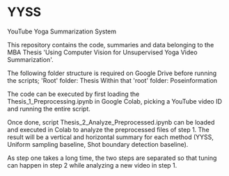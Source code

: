 # YYSS
YouTube Yoga Summarization System

This repository contains the code, summaries and data belonging to the MBA Thesis 'Using Computer Vision for Unsupervised
Yoga Video Summarization'. 

The following folder structure is required on Google Drive before running the scripts;
 'Root' folder: Thesis
 Within that 'root' folder: Poseinformation

The code can be executed by first loading the Thesis_1_Preprocessing.ipynb in Google Colab, picking a YouTube video ID and running the entire script.

Once done, script Thesis_2_Analyze_Preprocessed.ipynb can be loaded and executed in Colab to analyze the preprocessed files of step 1. The result will be a vertical and horizontal summary for each method (YYSS, Uniform sampling baseline, Shot boundary detection baseline).

As step one takes a long time, the two steps are separated so that tuning can happen in step 2 while analyzing a new video in step 1.
